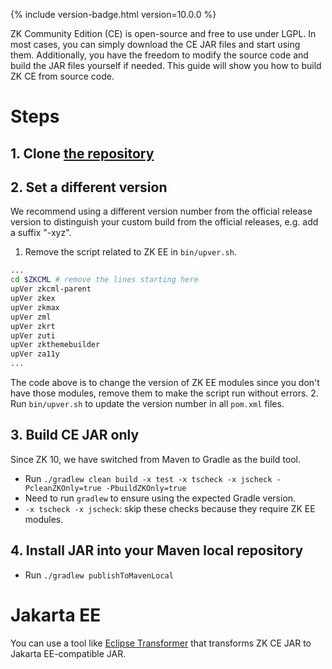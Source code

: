 {% include version-badge.html version=10.0.0 %}

ZK Community Edition (CE) is open-source and free to use under LGPL. In
most cases, you can simply download the CE JAR files and start using
them. Additionally, you have the freedom to modify the source code and
build the JAR files yourself if needed. This guide will show you how to
build ZK CE from source code.

# Steps

## 1. Clone [the repository](https://github.com/zkoss/zk)

## 2. Set a different version

We recommend using a different version number from the official release
version to distinguish your custom build from the official releases,
e.g. add a suffix "-xyz".

1. Remove the script related to ZK EE in `bin/upver.sh`.

``` bash
...
cd $ZKCML # remove the lines starting here
upVer zkcml-parent
upVer zkex
upVer zkmax
upVer zml
upVer zkrt
upVer zuti
upVer zkthemebuilder
upVer za11y
...
```

The code above is to change the version of ZK EE modules since you don't
have those modules, remove them to make the script run without errors.
2. Run `bin/upver.sh` to update the version number in all `pom.xml`
files.

## 3. Build CE JAR only

Since ZK 10, we have switched from Maven to Gradle as the build tool.

- Run
  `./gradlew clean build -x test -x tscheck -x jscheck -PcleanZKOnly=true -PbuildZKOnly=true`
- Need to run `gradlew` to ensure using the expected Gradle version.
- `-x tscheck -x jscheck`: skip these checks because they require ZK EE
  modules.

## 4. Install JAR into your Maven local repository

- Run `./gradlew publishToMavenLocal`

# Jakarta EE

You can use a tool like [Eclipse
Transformer](https://github.com/eclipse/transformer) that transforms ZK
CE JAR to Jakarta EE-compatible JAR.
